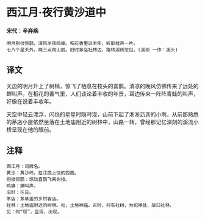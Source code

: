 西江月·夜行黄沙道中
==
**宋代：辛弃疾**

    明月别枝惊鹊，清风半夜鸣蝉。稻花香里说丰年，听取蛙声一片。
    七八个星天外，两三点雨山前。旧时茅店社林边，路转溪桥忽见。(溪桥 一作：溪头)

译文
--
天边的明月升上了树梢，惊飞了栖息在枝头的喜鹊。清凉的晚风仿佛传来了远处的蝉叫声。在稻花的香气里，人们谈论着丰收的年景，耳边传来一阵阵青蛙的叫声，好像在说着丰收年。

天空中轻云漂浮，闪烁的星星时隐时现，山前下起了淅淅沥沥的小雨，从前那熟悉的茅店小屋依然坐落在土地庙附近的树林中，山路一转，曾经那记忆深刻的溪流小桥呈现在他的眼前。

注释
--
    西江月：词牌名。
    黄沙：黄沙岭，在江西上饶的西面。
    别枝惊鹊：惊动喜鹊飞离树枝。
    鸣蝉：蝉叫声。
    旧时：往日。
    茅店：茅草盖的乡村客店。
    社林：土地庙附近的树林。社，土地神庙。古时，村有社树，为祀神处，故曰社林。
    见：同“现”，显现，出现。